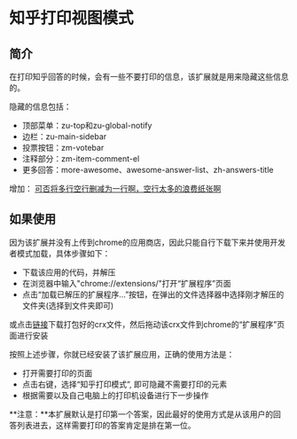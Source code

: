 # 知乎打印视图模式

## 简介
在打印知乎回答的时候，会有一些不要打印的信息，该扩展就是用来隐藏这些信息的。

隐藏的信息包括：

 - 顶部菜单：zu-top和zu-global-notify
 - 边栏：zu-main-sidebar
 - 投票按钮：zm-votebar
 - 注释部分：zm-item-comment-el
 - 更多回答：more-awesome、awesome-answer-list、zh-answers-title

增加：
[可否将多行空行删减为一行啊，空行太多的浪费纸张啊](https://github.com/nfer/ZhihuPrintMode/issues/1)

## 如果使用

因为该扩展并没有上传到chrome的应用商店，因此只能自行下载下来并使用开发者模式加载，具体步骤如下：

 - 下载该应用的代码，并解压
 - 在浏览器中输入"chrome://extensions/"打开“扩展程序”页面
 - 点击“加载已解压的扩展程序...”按钮，在弹出的文件选择器中选择刚才解压的文件夹(选择到文件夹即可)

或点击[链接](https://github.com/nfer/ZhihuPrintMode/raw/master/release/ZhihuPrint_1.0.crx)下载打包好的crx文件，然后拖动该crx文件到chrome的“扩展程序”页面进行安装

按照上述步骤，你就已经安装了该扩展应用，正确的使用方法是：

 - 打开需要打印的页面
 - 点击右键，选择“知乎打印模式”, 即可隐藏不需要打印的元素
 - 根据需要以及自己电脑上的打印机设备进行下一步操作

**注意：**本扩展默认是打印第一个答案，因此最好的使用方式是从该用户的回答列表进去，这样需要打印的答案肯定是排在第一位。
